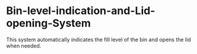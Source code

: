 # Bin-level-indication-and-Lid-opening-System
This system automatically indicates the fill level of the bin and opens the lid when needed.

